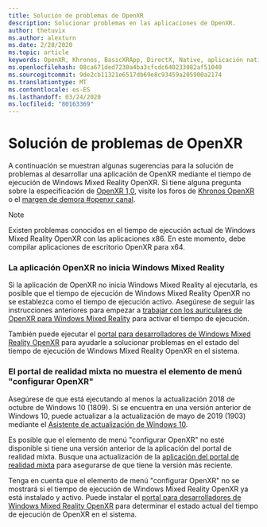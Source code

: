 ```yaml
---
title: Solución de problemas de OpenXR
description: Solucionar problemas en las aplicaciones de OpenXR.
author: thetuvix
ms.author: alexturn
ms.date: 2/28/2020
ms.topic: article
keywords: OpenXR, Khronos, BasicXRApp, DirectX, Native, aplicación nativa, motor personalizado, middleware, solución de problemas
ms.openlocfilehash: 08ca671ded7230a4ba3cfcdc640233082af51040
ms.sourcegitcommit: 9de2cb11321e6517db69e8c93459a205900a2174
ms.translationtype: MT
ms.contentlocale: es-ES
ms.lasthandoff: 03/24/2020
ms.locfileid: "80163369"
---
```

# <a name="openxr-troubleshooting"></a>Solución de problemas de OpenXR

A continuación se muestran algunas sugerencias para la solución de problemas al desarrollar una aplicación de OpenXR mediante el tiempo de ejecución de Windows Mixed Reality OpenXR.  Si tiene alguna pregunta sobre la especificación de <a href="https://www.khronos.org/registry/OpenXR/specs/1.0/html/xrspec.html" target="_blank">OpenXR 1,0</a>, visite los foros de <a href="https://community.khronos.org/c/openxr" target="_blank">Khronos OpenXR</a> o el <a href="https://khr.io/slack" target="_blank">margen de demora #openxr canal</a>.

>[!NOTE]
>Existen problemas conocidos en el tiempo de ejecución actual de Windows Mixed Reality OpenXR con las aplicaciones x86.  En este momento, debe compilar aplicaciones de escritorio OpenXR para x64.

### <a name="openxr-app-not-starting-windows-mixed-reality"></a>La aplicación OpenXR no inicia Windows Mixed Reality

Si la aplicación de OpenXR no inicia Windows Mixed Reality al ejecutarla, es posible que el tiempo de ejecución de Windows Mixed Reality OpenXR no se establezca como el tiempo de ejecución activo.  Asegúrese de seguir las instrucciones anteriores para empezar a [trabajar con los auriculares de OpenXR para Windows Mixed Reality](openxr-getting-started.md#getting-started-with-openxr-for-windows-mixed-reality-headsets) para activar el tiempo de ejecución.

También puede ejecutar el [portal para desarrolladores de Windows Mixed Reality OpenXR](openxr-getting-started.md#getting-the-windows-mixed-reality-openxr-developer-portal) para ayudarle a solucionar problemas en el estado del tiempo de ejecución de Windows Mixed Reality OpenXR en el sistema.

### <a name="mixed-reality-portal-not-showing-set-up-openxr-menu-item"></a>El portal de realidad mixta no muestra el elemento de menú "configurar OpenXR"

Asegúrese de que está ejecutando al menos la actualización 2018 de octubre de Windows 10 (1809).  Si se encuentra en una versión anterior de Windows 10, puede actualizar a la actualización de mayo de 2019 (1903) mediante el [Asistente de actualización de Windows 10](https://www.microsoft.com//software-download/windows10).

Es posible que el elemento de menú "configurar OpenXR" no esté disponible si tiene una versión anterior de la aplicación del portal de realidad mixta.  Busque una actualización de la [aplicación del portal de realidad mixta](https://www.microsoft.com/p/mixed-reality-portal/9ng1h8b3zc7m) para asegurarse de que tiene la versión más reciente.

Tenga en cuenta que el elemento de menú "configurar OpenXR" no se mostrará si el tiempo de ejecución de Windows Mixed Reality OpenXR ya está instalado y activo.  Puede instalar el [portal para desarrolladores de Windows Mixed Reality OpenXR](openxr-getting-started.md#getting-the-windows-mixed-reality-openxr-developer-portal) para determinar el estado actual del tiempo de ejecución de OpenXR en el sistema.